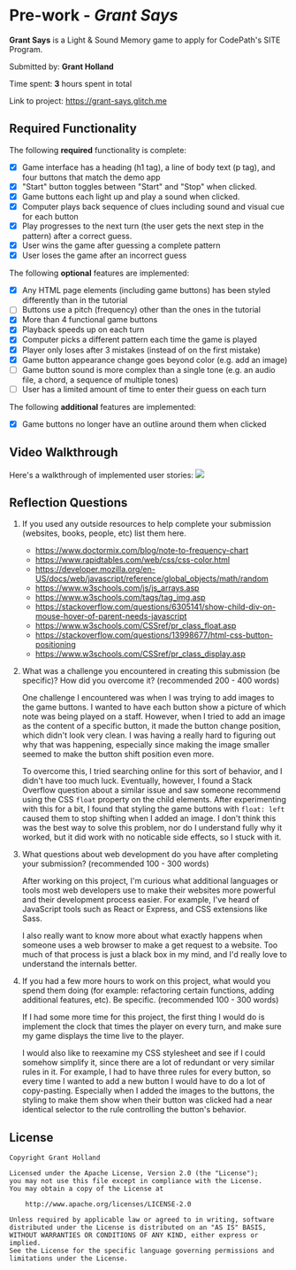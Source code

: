 # Pre-work - *Grant Says*

**Grant Says** is a Light & Sound Memory game to apply for CodePath's SITE Program. 

Submitted by: **Grant Holland**

Time spent: **3** hours spent in total

Link to project: https://grant-says.glitch.me

## Required Functionality

The following **required** functionality is complete:

* [X] Game interface has a heading (h1 tag), a line of body text (p tag), and four buttons that match the demo app
* [X] "Start" button toggles between "Start" and "Stop" when clicked. 
* [X] Game buttons each light up and play a sound when clicked. 
* [X] Computer plays back sequence of clues including sound and visual cue for each button
* [X] Play progresses to the next turn (the user gets the next step in the pattern) after a correct guess. 
* [X] User wins the game after guessing a complete pattern
* [X] User loses the game after an incorrect guess

The following **optional** features are implemented:

* [X] Any HTML page elements (including game buttons) has been styled differently than in the tutorial
* [ ] Buttons use a pitch (frequency) other than the ones in the tutorial
* [X] More than 4 functional game buttons
* [X] Playback speeds up on each turn
* [X] Computer picks a different pattern each time the game is played
* [X] Player only loses after 3 mistakes (instead of on the first mistake)
* [X] Game button appearance change goes beyond color (e.g. add an image)
* [ ] Game button sound is more complex than a single tone (e.g. an audio file, a chord, a sequence of multiple tones)
* [ ] User has a limited amount of time to enter their guess on each turn

The following **additional** features are implemented:

- [X] Game buttons no longer have an outline around them when clicked

## Video Walkthrough

Here's a walkthrough of implemented user stories:
![](https://cdn.glitch.com/c2bdc010-8c63-44c5-9e67-0a2e51f9c79e%2Fproject_gif.gif?v=1616643451910)


## Reflection Questions
1. If you used any outside resources to help complete your submission (websites, books, people, etc) list them here. 
    * https://www.doctormix.com/blog/note-to-frequency-chart
    * https://www.rapidtables.com/web/css/css-color.html
    * https://developer.mozilla.org/en-US/docs/web/javascript/reference/global_objects/math/random
    * https://www.w3schools.com/js/js_arrays.asp
    * https://www.w3schools.com/tags/tag_img.asp
    * https://stackoverflow.com/questions/6305141/show-child-div-on-mouse-hover-of-parent-needs-javascript
    * https://www.w3schools.com/CSSref/pr_class_float.asp
    * https://stackoverflow.com/questions/13998677/html-css-button-positioning
    * https://www.w3schools.com/CSSref/pr_class_display.asp

2. What was a challenge you encountered in creating this submission (be specific)? How did you overcome it? (recommended 200 - 400 words) 

    One challenge I encountered was when I was trying to add images to the game buttons. 
    I wanted to have each button show a picture of which note was being played on a staff. 
    However, when I tried to add an image as the content of a specific button, it made the button change position, which didn't look very clean.
    I was having a really hard to figuring out why that was happening, especially since making the image smaller seemed to make the button shift position even more.
    
    To overcome this, I tried searching online for this sort of behavior, and I didn't have too much luck. 
    Eventually, however, I found a Stack Overflow question about a similar issue and saw someone recommend using the CSS `float` property on the child elements.
    After experimenting with this for a bit, I found that styling the game buttons with `float: left` caused them to stop shifting when I added an image.
    I don't think this was the best way to solve this problem, nor do I understand fully why it worked, but it did work with no noticable side effects, so I stuck with it.

3. What questions about web development do you have after completing your submission? (recommended 100 - 300 words) 

    After working on this project, I'm curious what additional languages or tools most web developers use to make their websites more powerful and their development process easier.
    For example, I've heard of JavaScript tools such as React or Express, and CSS extensions like Sass.
    
    I also really want to know more about what exactly happens when someone uses a web browser to make a get request to a website. 
    Too much of that process is just a black box in my mind, and I'd really love to understand the internals better.

4. If you had a few more hours to work on this project, what would you spend them doing (for example: refactoring certain functions, adding additional features, etc). Be specific. (recommended 100 - 300 words)

    If I had some more time for this project, the first thing I would do is implement the clock that times the player on every turn, and make sure my game displays the time live to the player.
    
    I would also like to reexamine my CSS stylesheet and see if I could somehow simplify it, since there are a lot of redundant or very similar rules in it. 
    For example, I had to have three rules for every button, so every time I wanted to add a new button I would have to do a lot of copy-pasting. 
    Especially when I added the images to the buttons, the styling to make them show when their button was clicked had a near identical selector to the rule controlling the button's behavior.
    



## License

    Copyright Grant Holland

    Licensed under the Apache License, Version 2.0 (the "License");
    you may not use this file except in compliance with the License.
    You may obtain a copy of the License at

        http://www.apache.org/licenses/LICENSE-2.0

    Unless required by applicable law or agreed to in writing, software
    distributed under the License is distributed on an "AS IS" BASIS,
    WITHOUT WARRANTIES OR CONDITIONS OF ANY KIND, either express or implied.
    See the License for the specific language governing permissions and
    limitations under the License.
